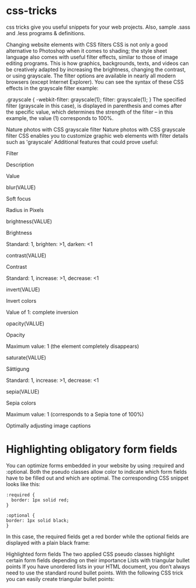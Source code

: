 # css-tricks
css tricks give you useful snippets for your web projects.  Also, sample .sass and .less programs &amp; definitions.

Changing website elements with CSS filters
CSS is not only a good alternative to Photoshop when it comes to shading; the style sheet language also comes with useful filter effects, similar to those of image editing programs. This is how graphics, backgrounds, texts, and videos can be creatively adapted by increasing the brightness, changing the contrast, or using grayscale. The filter options are available in nearly all modern browsers (except Internet Explorer). You can see the syntax of these CSS effects in the grayscale filter example:

.grayscale {
  -webkit-filter: grayscale(1);
  filter: grayscale(1);
}
The specified filter (grayscale in this case), is displayed in parenthesis and comes after the specific value, which determines the strength of the filter – in this example, the value (1) corresponds to 100%.

Nature photos with CSS grayscale filter
Nature photos with CSS grayscale filter
CSS enables you to customize graphic web elements with filter details such as 'grayscale'
Additional features that could prove useful:

Filter

Description

Value

blur(VALUE)

Soft focus

Radius in Pixels

brightness(VALUE)

Brightness

Standard: 1, brighten: >1, darken: <1

contrast(VALUE)

Contrast

Standard: 1, increase: >1, decrease: <1

invert(VALUE)

Invert colors

Value of 1: complete inversion

opacity(VALUE)

Opacity

Maximum value: 1 (the element completely disappears)

saturate(VALUE)

Sättigung

Standard: 1, increase: >1, decrease: <1

sepia(VALUE)

Sepia colors

Maximum value: 1 (corresponds to a Sepia tone of 100%)

Optimally adjusting image captions
# Highlighting obligatory form fields
You can optimize forms embedded in your website by using :required and :optional. Both the pseudo classes allow color to indicate which form fields have to be filled out and which are optimal. The corresponding CSS snippet looks like this:

```
:required {
  border: 1px solid red;
}

:optional {
border: 1px solid black;
}
```

In this case, the required fields get a red border while the optional fields are displayed with a plain black frame:

Highlighted form fields
The two applied CSS pseudo classes highlight certain form fields depending on their importance
Lists with triangular bullet points
If you have unordered lists in your HTML document, you don’t always need to use the standard round bullet points. With the following CSS trick you can easily create triangular bullet points:

